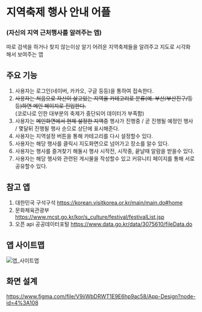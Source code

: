 # 지역축제 행사 안내 어플
### (자신의 지역 근처행사를 알려주는 앱)

따로 검색을 하거나 찾지 않는이상 알기 어려운 지역축제들을 알려주고 지도로 시각화 해서 보여주는 앱

## 주요 기능
1. 사용자는 로그인(네이버, 카카오, 구글 등등)을 통하여 접속한다.<br>
2. ~~사용자는 처음으로 자신이 살고있는 지역을 카테고리로 분류(예. 부산/부산진구/등등)하면 메인 페이지로 진입한다.~~<br>
(코로나로 인한 대부분의 축제가 중단되어 데이터가 부족함)<br>
3. 사용자는 ~~메인화면에서 현제 설정한 지역중~~ 행사가 진행중 / 곧 진행될 예정인 행사 / 몇달뒤 진행될 행사 순으로 상단에 표시해준다.
4. 사용자는 지역설정 버튼을 통해 카테고리를 다시 설정할수 있다.
5. 사용자는 해당 행사를 클릭시 지도화면으로 넘어가고 장소를 알수 있다.
6. 사용자는 행사를 즐겨찾기 해둘시 행사 시작전, 시작중, 끝날때 알람을 받을수 있다.
7. 사용자는 해당 행사와 관련된 게시물을 작성할수 있고 커뮤니티 페이지를 통해 서로 공유할수 있다.

## 참고 앱
1. 대한민국 구석구석 https://korean.visitkorea.or.kr/main/main.do#home
2. 문화체육관광부 https://www.mcst.go.kr/kor/s_culture/festival/festivalList.jsp
3. 오픈 api 공공데이터포털 https://www.data.go.kr/data/3075610/fileData.do

## 앱 사이트맵
![앱_사이트맵](https://user-images.githubusercontent.com/54760301/158345166-da1d5823-4ace-4f81-91d1-00bb0de64862.JPG)

## 화면 설계
https://www.figma.com/file/V9jiWbDRWT1E9E6hp9ac58/App-Design?node-id=4%3A108
